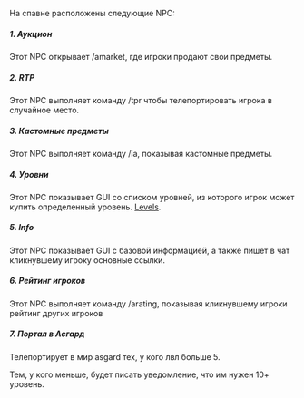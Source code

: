 На спавне расположены следующие NPC:

##### 1. Аукцион

Этот NPC открывает /amarket, где игроки продают свои предметы.

##### 2. RTP

Этот NPC выполняет команду /tpr чтобы телепортировать игрока в случайное место.

##### 3. Кастомные предметы

Этот NPC выполняет команду /ia, показывая кастомные предметы.

##### 4. Уровни

Этот NPC показывает GUI со списком уровней, из которого игрок может купить определенный уровень. [Levels](Levels.md).

##### 5. Info

Этот NPC показывает GUI с базовой информацией, а также пишет в чат кликнувшему игроку основные ссылки.

##### 6. Рейтинг игроков

Этот NPC выполняет команду /arating, показывая кликнувшему игроки рейтинг других игроков

##### 7. Портал в Асгард

Телепортирует в мир asgard тех, у кого лвл больше 5. 

Тем, у кого меньше, будет писать уведомление, что им нужен 10+ уровень.

